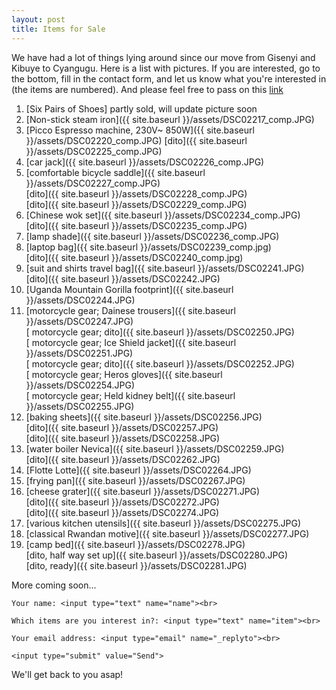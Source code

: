 ```yaml
---
layout: post
title: Items for Sale
---
```

We have had a lot of things lying around since our move from Gisenyi and Kibuye to Cyangugu. Here is a list with pictures. If you are interested, go to the bottom, fill in the contact form, and let us know what you're interested in (the items are numbered). And please feel free to pass on this [link](https://zorbathegreek.github.io/GarageSale/)


1. [Six Pairs of Shoes] partly sold, will update picture soon <!--- #({{ site.baseurl }}/assets/DSC02213_comp.jpg)-->
2. [Non-stick steam iron]({{ site.baseurl }}/assets/DSC02217_comp.JPG)
3. [Picco Espresso machine, 230V~ 850W]({{ site.baseurl }}/assets/DSC02220_comp.JPG) 
[dito]({{ site.baseurl }}/assets/DSC02225_comp.JPG)
4. [car jack]({{ site.baseurl }}/assets/DSC02226_comp.JPG)
5. [comfortable bicycle saddle]({{ site.baseurl }}/assets/DSC02227_comp.JPG)  
[dito]({{ site.baseurl }}/assets/DSC02228_comp.JPG)  
[dito]({{ site.baseurl }}/assets/DSC02229_comp.JPG)  
6. [Chinese wok set]({{ site.baseurl }}/assets/DSC02234_comp.JPG)  
[dito]({{ site.baseurl }}/assets/DSC02235_comp.JPG)
7. [lamp shade]({{ site.baseurl }}/assets/DSC02236_comp.JPG)
8. [laptop bag]({{ site.baseurl }}/assets/DSC02239_comp.jpg)  
[dito]({{ site.baseurl }}/assets/DSC02240_comp.jpg)
9. [suit and shirts travel bag]({{ site.baseurl }}/assets/DSC02241.JPG)  
[dito]({{ site.baseurl }}/assets/DSC02242.JPG)
10. [Uganda Mountain Gorilla footprint]({{ site.baseurl }}/assets/DSC02244.JPG)
11. [motorcycle gear; Dainese trousers]({{ site.baseurl }}/assets/DSC02247.JPG)  
[ motorcycle gear; dito]({{ site.baseurl }}/assets/DSC02250.JPG)  
[ motorcycle gear; Ice Shield jacket]({{ site.baseurl }}/assets/DSC02251.JPG)  
[ motorcycle gear; dito]({{ site.baseurl }}/assets/DSC02252.JPG)  
[ motorcycle gear; Heros gloves]({{ site.baseurl }}/assets/DSC02254.JPG)  
[ motorcycle gear; Held kidney belt]({{ site.baseurl }}/assets/DSC02255.JPG)
12. [baking sheets]({{ site.baseurl }}/assets/DSC02256.JPG)  
[dito]({{ site.baseurl }}/assets/DSC02257.JPG)  
[dito]({{ site.baseurl }}/assets/DSC02258.JPG)  
13. [water boiler Nevica]({{ site.baseurl }}/assets/DSC02259.JPG)  
[dito]({{ site.baseurl }}/assets/DSC02262.JPG)
14. [Flotte Lotte]({{ site.baseurl }}/assets/DSC02264.JPG)
15. [frying pan]({{ site.baseurl }}/assets/DSC02267.JPG)
20. [cheese grater]({{ site.baseurl }}/assets/DSC02271.JPG)  
[dito]({{ site.baseurl }}/assets/DSC02272.JPG)  
[dito]({{ site.baseurl }}/assets/DSC02274.JPG)  
21. [various kitchen utensils]({{ site.baseurl }}/assets/DSC02275.JPG)
22. [classical Rwandan motive]({{ site.baseurl }}/assets/DSC02277.JPG)
23. [camp bed]({{ site.baseurl }}/assets/DSC02278.JPG)  
[dito, half way set up]({{ site.baseurl }}/assets/DSC02280.JPG)  
[dito, ready]({{ site.baseurl }}/assets/DSC02281.JPG)

More coming soon...




<form action="https://formspree.io/garagesale.ashs@gmail.comm">
    <method="POST">

    Your name: <input type="text" name="name"><br>
    
    Which items are you interest in?: <input type="text" name="item"><br>
    
    Your email address: <input type="email" name="_replyto"><br>
    
    <input type="submit" value="Send">
</form>

We'll get back to you asap!
